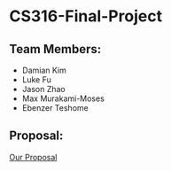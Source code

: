 # CS316-Final-Project
## Team Members:
- Damian Kim
- Luke Fu
- Jason Zhao
- Max Murakami-Moses
- Ebenzer Teshome

## Proposal:
[Our Proposal](https://docs.google.com/document/d/1KKlG8KqN6mr1RLdhF1dWwa8L4YMoA0idUEQpBO-Ko4E/edit?usp=sharing)
